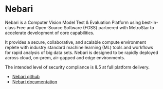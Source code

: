 # Nebari

Nebari is a Computer Vision Model Test & Evaluation Platform using best-in-class Free and Open-Source Software (FOSS) partnered with MetroStar to accelerate development of core capabilities.

It provides a secure, collaborative, and scalable compute environment replete with industry standard machine learning (ML) tools and workflows for rapid analysis of big data sets. Nebari is designed to be rapidly deployed across cloud, on-prem, air-gapped and edge environments.

The intended level of security compliance is IL5 at full platform delivery.

- [Nebari github](https://github.com/nebari-dev)
- [Nebari documentation](https://www.nebari.dev/)

